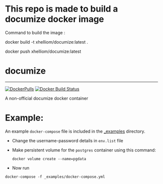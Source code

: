 # This repo is made to build a documize docker image

Command to build the image : 

docker build -t xhelliom/documize:latest .

docker push xhelliom/documize:latest

# documize
---

[![DockerPulls](https://img.shields.io/docker/pulls/ansrivas/documize-ce.svg)](https://registry.hub.docker.com/u/ansrivas/documize-ce/) [![Docker Build Status](https://img.shields.io/docker/cloud/build/ansrivas/documize-ce.svg)]()     

A non-official documize docker container

# Example:

An example `docker-compose` file is included in the [_examples](https://github.com/ansrivas/documize/blob/master/_example/docker-compose.yml) directory.

- Change the username-password details in `env.list` file
- Make persistent volume for the `postgres` container using this command:

  `docker volume create --name=pgdata`

- Now run

 `docker-compose -f _examples/docker-compose.yml`
